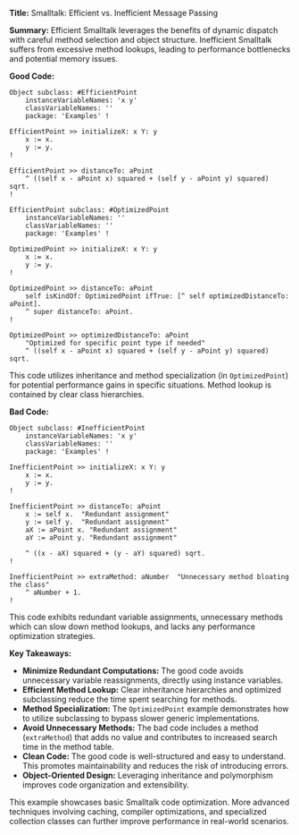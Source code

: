 **Title:**  Smalltalk: Efficient vs. Inefficient Message Passing

**Summary:**  Efficient Smalltalk leverages the benefits of dynamic dispatch with careful method selection and object structure. Inefficient Smalltalk suffers from excessive method lookups, leading to performance bottlenecks and potential memory issues.


**Good Code:**

```smalltalk
Object subclass: #EfficientPoint
    instanceVariableNames: 'x y'
    classVariableNames: ''
    package: 'Examples' !

EfficientPoint >> initializeX: x Y: y
    x := x.
    y := y.
!

EfficientPoint >> distanceTo: aPoint
    ^ ((self x - aPoint x) squared + (self y - aPoint y) squared) sqrt.
!

EfficientPoint subclass: #OptimizedPoint
    instanceVariableNames: ''
    classVariableNames: ''
    package: 'Examples' !

OptimizedPoint >> initializeX: x Y: y
    x := x.
    y := y.
!

OptimizedPoint >> distanceTo: aPoint
    self isKindOf: OptimizedPoint ifTrue: [^ self optimizedDistanceTo: aPoint].
    ^ super distanceTo: aPoint.
!

OptimizedPoint >> optimizedDistanceTo: aPoint
    "Optimized for specific point type if needed"
    ^ ((self x - aPoint x) squared + (self y - aPoint y) squared) sqrt.

```

This code utilizes inheritance and method specialization (in `OptimizedPoint`) for potential performance gains in specific situations. Method lookup is contained by clear class hierarchies.


**Bad Code:**

```smalltalk
Object subclass: #InefficientPoint
    instanceVariableNames: 'x y'
    classVariableNames: ''
    package: 'Examples' !

InefficientPoint >> initializeX: x Y: y
    x := x.
    y := y.
!

InefficientPoint >> distanceTo: aPoint
    x := self x.  "Redundant assignment"
    y := self y.  "Redundant assignment"
    aX := aPoint x. "Redundant assignment"
    aY := aPoint y. "Redundant assignment"

    ^ ((x - aX) squared + (y - aY) squared) sqrt.
!

InefficientPoint >> extraMethod: aNumber  "Unnecessary method bloating the class"
    ^ aNumber + 1.
!

```

This code exhibits redundant variable assignments, unnecessary methods which can slow down method lookups, and lacks any performance optimization strategies.


**Key Takeaways:**

* **Minimize Redundant Computations:**  The good code avoids unnecessary variable reassignments, directly using instance variables.
* **Efficient Method Lookup:**  Clear inheritance hierarchies and optimized subclassing reduce the time spent searching for methods.
* **Method Specialization:**  The `OptimizedPoint` example demonstrates how to utilize subclassing to bypass slower generic implementations.
* **Avoid Unnecessary Methods:**  The bad code includes a method (`extraMethod`) that adds no value and contributes to increased search time in the method table.
* **Clean Code:**  The good code is well-structured and easy to understand. This promotes maintainability and reduces the risk of introducing errors.
* **Object-Oriented Design:**  Leveraging inheritance and polymorphism improves code organization and extensibility.


This example showcases basic Smalltalk code optimization.  More advanced techniques involving caching, compiler optimizations, and specialized collection classes can further improve performance in real-world scenarios.
